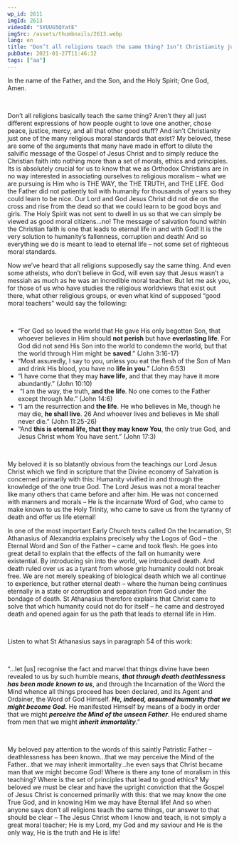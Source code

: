 ```yaml
---
wp_id: 2611
imgId: 2613
videoId: "SYUUG5QYatE"
imgSrc: /assets/thumbnails/2613.webp
lang: en
title: "Don’t all religions teach the same thing? Isn’t Christianity just another religious moral standard?"
pubDate: 2021-01-27T11:46:32
tags: ["aa"]
---
```


<p><span data-contrast="auto">In the name of the Father, and the Son, and the Holy Spirit; One God, Amen. </span><span data-ccp-props="{&quot;201341983&quot;:0,&quot;335559739&quot;:200,&quot;335559740&quot;:276}"> </span></p>
<p><span data-ccp-props="{&quot;201341983&quot;:0,&quot;335559739&quot;:200,&quot;335559740&quot;:276}"> </span></p>
<p><span data-contrast="auto">Don’t all religions </span><span data-contrast="auto">basically </span><span data-contrast="auto">teach the same thing? </span><span data-contrast="auto">Aren’t they all just different expressions of how people ought to love one another, chose peace, justice, mercy, and </span><span data-contrast="auto">all that other good stuff? And i</span><span data-contrast="auto">sn’t Christianity just </span><span data-contrast="auto">one of the many </span><span data-contrast="auto">religious moral standard</span><span data-contrast="auto">s that exist</span><span data-contrast="auto">?</span> <span data-contrast="auto">My beloved, these are some of the arguments that many have made in effort to dilute the salvific message of the Gospel of Jesus Christ and to simply </span><span data-contrast="auto">reduce</span><span data-contrast="auto"> the Christian faith into nothing more than a set of morals, </span><span data-contrast="auto">ethics</span><span data-contrast="auto"> and principles. Its is </span><span data-contrast="auto">absolutely crucial</span><span data-contrast="auto"> for us to know that we as Orthodox Christians are in no way interested in associating ourselves to religious moralism – what we are pursuing is </span><span data-contrast="auto">Him</span><span data-contrast="auto"> who is THE WAY, the </span><span data-contrast="auto">THE</span><span data-contrast="auto"> TRUTH, and THE LIFE. God the Father did not patiently toil with humanity for thousands of years so they could learn to be nice. Our Lord and God Jesus Christ did not die on the cross and rise from the dead so that we could learn to be good boys and girls. The Holy Spirit was not sent to dwell in us so that we can simply be viewed as good moral citizens…no! The message of salvation found with</span><span data-contrast="auto">in</span><span data-contrast="auto"> the Christian faith is one that leads to </span><span data-contrast="auto">eternal </span><span data-contrast="auto">life in and with God! It is the very solution to humanity’s fallenness, corruption and death! And </span><span data-contrast="auto">so</span><span data-contrast="auto"> everything we do is meant to lead to </span><span data-contrast="auto">e</span><span data-contrast="auto">ternal life – not some set of righteous moral standards. </span><span data-ccp-props="{&quot;201341983&quot;:0,&quot;335559739&quot;:200,&quot;335559740&quot;:276}"> </span></p>
<p><span data-contrast="auto">Now </span><span data-contrast="auto">we’ve</span><span data-contrast="auto"> heard that all religions supposedly say the same thing. And even some atheists, who </span><span data-contrast="auto">don’t</span><span data-contrast="auto"> believe in God, will even say that Jesus wasn’t a messiah as much as he was an incredible moral teacher. But let me ask you, for those of us who have </span><span data-contrast="auto">studies the religious worldviews that exist out there</span><span data-contrast="auto">, what other religious groups, or even what kind of </span><span data-contrast="auto">supposed “</span><span data-contrast="auto">good moral teacher</span><span data-contrast="auto">s”</span><span data-contrast="auto"> would say the following: </span><span data-ccp-props="{&quot;201341983&quot;:0,&quot;335559739&quot;:200,&quot;335559740&quot;:276}"> </span></p>
<p><span data-ccp-props="{&quot;201341983&quot;:0,&quot;335559739&quot;:200,&quot;335559740&quot;:276}"> </span></p>
<ul>
<li data-leveltext="-" data-font="Book Antiqua" data-listid="38" aria-setsize="-1" data-aria-posinset="0" data-aria-level="1"><span data-contrast="auto">“</span><span data-contrast="auto">For God so loved the world that He gave His only begotten Son, that whoever believes in Him should </span><b><span data-contrast="auto">not perish</span></b><span data-contrast="auto"> but have </span><b><span data-contrast="auto">everlasting life</span></b><span data-contrast="auto">.</span> <span data-contrast="auto">For God did not send His Son into the world to condemn the world, but that the world through Him might be </span><b><span data-contrast="auto">saved</span></b><span data-contrast="auto">.” (John 3:16-17) </span><span data-ccp-props="{&quot;134233279&quot;:true,&quot;201341983&quot;:0,&quot;335559739&quot;:200,&quot;335559740&quot;:276}"> </span></li>
<li data-leveltext="-" data-font="Book Antiqua" data-listid="38" aria-setsize="-1" data-aria-posinset="0" data-aria-level="1"><span data-contrast="auto">“Most assuredly, I say to you, unless you eat the flesh of the Son of Man and drink His blood, you have no </span><b><span data-contrast="auto">life in you</span></b><span data-contrast="auto">.</span><span data-contrast="auto">” (John 6:53) </span><span data-ccp-props="{&quot;134233279&quot;:true,&quot;201341983&quot;:0,&quot;335559739&quot;:200,&quot;335559740&quot;:276}"> </span></li>
<li data-leveltext="-" data-font="Book Antiqua" data-listid="38" aria-setsize="-1" data-aria-posinset="0" data-aria-level="1"><span data-contrast="auto">“</span><span data-contrast="auto">I have come that they may </span><b><span data-contrast="auto">have life</span></b><span data-contrast="auto">, and that they may have it more abundantly.</span><span data-contrast="auto">” (John 10:10) </span><span data-ccp-props="{&quot;134233279&quot;:true,&quot;201341983&quot;:0,&quot;335559739&quot;:200,&quot;335559740&quot;:276}"> </span></li>
<li data-leveltext="-" data-font="Book Antiqua" data-listid="38" aria-setsize="-1" data-aria-posinset="0" data-aria-level="1"><span data-contrast="auto"> “I am the way, the truth, </span><b><span data-contrast="auto">and the life</span></b><span data-contrast="auto">. No one comes to the Father except through Me.</span><span data-contrast="auto">” (John 14:6) </span><span data-ccp-props="{&quot;134233279&quot;:true,&quot;201341983&quot;:0,&quot;335559739&quot;:200,&quot;335559740&quot;:276}"> </span></li>
<li data-leveltext="-" data-font="Book Antiqua" data-listid="38" aria-setsize="-1" data-aria-posinset="0" data-aria-level="1"><span data-contrast="auto">“I am the resurrection and </span><b><span data-contrast="auto">the life</span></b><span data-contrast="auto">. He who believes in Me, though he may die, </span><b><span data-contrast="auto">he shall live</span></b><span data-contrast="auto">. 26 And whoever lives and believes in Me shall never die.</span><span data-contrast="auto">” (John 11:25-26)</span><span data-ccp-props="{&quot;134233279&quot;:true,&quot;201341983&quot;:0,&quot;335559739&quot;:200,&quot;335559740&quot;:276}"> </span></li>
<li data-leveltext="-" data-font="Book Antiqua" data-listid="38" aria-setsize="-1" data-aria-posinset="0" data-aria-level="1"><span data-contrast="auto">“</span><span data-contrast="auto">And </span><b><span data-contrast="auto">this is eternal life, that they may know You</span></b><span data-contrast="auto">, the only true God, and Jesus Christ whom You have sent.</span><span data-contrast="auto">” (John 17:3) </span><span data-ccp-props="{&quot;134233279&quot;:true,&quot;201341983&quot;:0,&quot;335559739&quot;:200,&quot;335559740&quot;:276}"> </span></li>
</ul>
<p><span data-ccp-props="{&quot;201341983&quot;:0,&quot;335559739&quot;:200,&quot;335559740&quot;:276}"> </span></p>
<p><span data-contrast="auto">My beloved it is </span><span data-contrast="auto">so blatantly obvious from the teachings our Lord Jesus Christ which we find in scripture that the Divine economy of Salvation is concerned primarily with this: Human</span><span data-contrast="auto">ity</span><span data-contrast="auto"> vivified in and through the knowledge of the one true God. </span><span data-contrast="auto">The Lord Jesus was not a moral teacher like many others </span><span data-contrast="auto">that came </span><span data-contrast="auto">before and after him</span><span data-contrast="auto">. He was not</span><span data-contrast="auto"> concerned with manners and morals</span><span data-contrast="auto"> &#8211; </span><span data-contrast="auto">He </span><span data-contrast="auto">is the</span><span data-contrast="auto"> incarnate Word of God, who came to make known to us the Holy Trinity</span><span data-contrast="auto">, </span><span data-contrast="auto">who came to save us from the tyranny of death and offer us life eternal! </span><span data-ccp-props="{&quot;201341983&quot;:0,&quot;335559739&quot;:200,&quot;335559740&quot;:276}"> </span></p>
<p><span data-contrast="auto">In one of the most important Early Church texts called On the Incarnation, St Athanasius of Alexandria explains </span><span data-contrast="auto">precisely why the Logos of God – the </span><span data-contrast="auto">Eternal Word and Son of the Father – came and took flesh. He goes into </span><span data-contrast="auto">great detail</span><span data-contrast="auto"> to explain </span><span data-contrast="auto">that</span><span data-contrast="auto"> the effects of the fall on humanity were existential. By introducing sin into the world, we introduced death. And death ruled over us as a tyrant from whose grip humanity could not break free. We are not merely speaking of biological death which we all continue to experience, but rather eternal death – where the human being continues </span><span data-contrast="auto">eternally</span><span data-contrast="auto"> in a state or corruption and separation from God under the bondage of death. </span><span data-contrast="auto">St Athanasius therefore explains that Christ came to solve </span><span data-contrast="auto">that which</span><span data-contrast="auto"> humanity could not do for itself – he came and destroyed death and opened again for us the path that leads to eternal life in Him. </span><span data-contrast="auto"> </span><span data-ccp-props="{&quot;201341983&quot;:0,&quot;335559739&quot;:200,&quot;335559740&quot;:276}"> </span></p>
<p><span data-ccp-props="{&quot;201341983&quot;:0,&quot;335559739&quot;:200,&quot;335559740&quot;:276}"> </span></p>
<p><span data-contrast="auto">Listen to what St Athanasius says in paragraph 54 of this work: </span><span data-ccp-props="{&quot;201341983&quot;:0,&quot;335559739&quot;:200,&quot;335559740&quot;:276}"> </span></p>
<p><span data-ccp-props="{&quot;201341983&quot;:0,&quot;335559739&quot;:200,&quot;335559740&quot;:276}"> </span></p>
<p><span data-contrast="auto">“</span><span data-contrast="auto">…</span><span data-contrast="auto">let </span><span data-contrast="auto">[us]</span><span data-contrast="auto"> recognise the fact and marvel that</span> <span data-contrast="auto">things divine have been revealed to us by</span> <span data-contrast="auto">such humble</span> <span data-contrast="auto">means, </span><b><i><span data-contrast="auto">that through death deathlessness has been made</span></i></b> <b><i><span data-contrast="auto">known to us</span></i></b><span data-contrast="auto">,</span> <span data-contrast="auto">and through the Incarnation of the Word</span> <span data-contrast="auto">the Mind whence all things proceed </span><span data-contrast="auto">has </span><span data-contrast="auto">been</span><span data-contrast="auto"> declared,</span> <span data-contrast="auto">and its Agent and </span><span data-contrast="auto">Ordainer</span><span data-contrast="auto">, the Word of God Himself.</span> <b><i><span data-contrast="auto">He, </span></i></b><b><i><span data-contrast="auto">indeed, assumed</span></i></b><b><i><span data-contrast="auto"> humanity that we might become</span></i></b> <b><i><span data-contrast="auto">God.</span></i></b><span data-contrast="auto"> He manifested Himself by means of </span><span data-contrast="auto">a </span><span data-contrast="auto">body</span><span data-contrast="auto"> in order</span> <span data-contrast="auto">that we might </span><b><i><span data-contrast="auto">perceive the Mind of the unseen Father</span></i></b><span data-contrast="auto">.</span> <span data-contrast="auto">He </span><span data-contrast="auto">endured </span><span data-contrast="auto">shame</span><span data-contrast="auto"> from men that we might </span><b><i><span data-contrast="auto">inherit</span></i></b> <b><i><span data-contrast="auto">immortality</span></i></b><span data-contrast="auto">.</span><span data-contrast="auto">”</span><span data-ccp-props="{&quot;201341983&quot;:0,&quot;335559739&quot;:200,&quot;335559740&quot;:276}"> </span></p>
<p><span data-ccp-props="{&quot;201341983&quot;:0,&quot;335559739&quot;:200,&quot;335559740&quot;:276}"> </span></p>
<p><span data-contrast="auto">My beloved pay attention to the words of this saintly Patristic Father – deathlessness has been known…that we may perceive the Mind of the Father…that we may inherit immortality…he even says that Christ became man that we might become God! Where is there any tone of </span><span data-contrast="auto">moralism</span><span data-contrast="auto"> in this teaching? Where is the set of principles that lead to good ethics? My beloved we must be clear and have the upright conviction that the Gospel of Jesus Christ is concerned primarily with this: that we may know the one True God, and in knowing Him we may have Eternal life! And </span><span data-contrast="auto">so</span><span data-contrast="auto"> when anyone says don’t all religions </span><span data-contrast="auto">teach the same things</span><span data-contrast="auto">,</span><span data-contrast="auto"> our answer to that should be clear – </span><span data-contrast="auto">The </span><span data-contrast="auto">Jesus Christ</span><span data-contrast="auto"> whom I know and teach,</span><span data-contrast="auto"> is not </span><span data-contrast="auto">simply </span><span data-contrast="auto">a </span><span data-contrast="auto">great </span><span data-contrast="auto">moral teacher; He is </span><span data-contrast="auto">my</span><span data-contrast="auto"> Lord, my God and my saviour and He is the only way, </span><span data-contrast="auto">He is the </span><span data-contrast="auto">truth and </span><span data-contrast="auto">He is l</span><span data-contrast="auto">ife!</span><span data-ccp-props="{&quot;201341983&quot;:0,&quot;335559739&quot;:200,&quot;335559740&quot;:276}"> </span></p>
<p><span data-ccp-props="{&quot;201341983&quot;:0,&quot;335559739&quot;:200,&quot;335559740&quot;:276}"> </span></p>
<p>&nbsp;</p>
<p><span data-ccp-props="{&quot;201341983&quot;:0,&quot;335559739&quot;:200,&quot;335559740&quot;:276}"> </span></p>
<p>&nbsp;</p>
<p><span data-ccp-props="{&quot;201341983&quot;:0,&quot;335559739&quot;:200,&quot;335559740&quot;:276}"> </span></p>
<p>&nbsp;</p>
<p><span data-ccp-props="{&quot;201341983&quot;:0,&quot;335559739&quot;:200,&quot;335559740&quot;:276}"> </span></p>
<p>&nbsp;</p>
